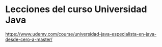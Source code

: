 # Lecciones del curso Universidad Java 

https://www.udemy.com/course/universidad-java-especialista-en-java-desde-cero-a-master/
